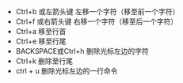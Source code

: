 + Ctrl+b 或左箭头键 左移一个字符（移至前一个字符）
+ Ctrl+f 或右箭头键 右移一个字符（移至后一个字符）
+ Ctrl+a 移至行首
+ Ctrl+e 移至行尾
+ BACKSPACE或Ctrl+h 删除光标左边的字符
+ Ctrl+k 删除至行尾
+ ctrl + u 删除光标左边的一行命令
